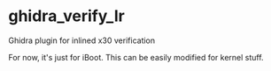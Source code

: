 # ghidra_verify_lr
Ghidra plugin for inlined x30 verification

For now, it's just for iBoot. This can be easily modified for kernel stuff.

